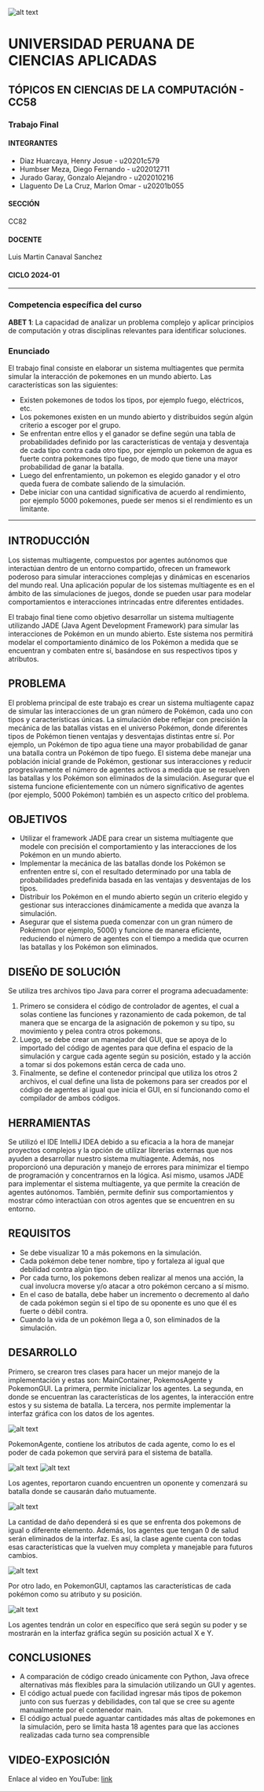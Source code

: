 ![alt text](https://github.com/MarlonLLaguento/TF-Topicos/blob/main/images/logo_upc.png)
# UNIVERSIDAD PERUANA DE CIENCIAS APLICADAS

## TÓPICOS EN CIENCIAS DE LA COMPUTACIÓN - CC58

### Trabajo Final

#### INTEGRANTES
- Diaz Huarcaya, Henry Josue - u20201c579
- Humbser Meza, Diego Fernando - u202012711
- Jurado Garay, Gonzalo Alejandro - u202010216
- Llaguento De La Cruz, Marlon Omar - u20201b055

#### SECCIÓN
CC82

#### DOCENTE
Luis Martin Canaval Sanchez

#### CICLO 2024-01

---

### Competencia específica del curso
**ABET 1**: La capacidad de analizar un problema complejo y aplicar principios de computación y otras disciplinas relevantes para identificar soluciones.

### Enunciado
El trabajo final consiste en elaborar un sistema multiagentes que permita simular la interacción de pokemones en un mundo abierto. Las características son las siguientes:

- Existen pokemones de todos los tipos, por ejemplo fuego, eléctricos, etc.
- Los pokemones existen en un mundo abierto y distribuidos según algún criterio a escoger por el grupo.
- Se enfrentan entre ellos y el ganador se define según una tabla de probabilidades definido por las características de ventaja y desventaja de cada tipo contra cada otro tipo, por ejemplo un pokemon de agua es fuerte contra pokemones tipo fuego, de modo que tiene una mayor probabilidad de ganar la batalla.
- Luego del enfrentamiento, un pokemon es elegido ganador y el otro queda fuera de combate saliendo de la simulación.
- Debe iniciar con una cantidad significativa de acuerdo al rendimiento, por ejemplo 5000 pokemones, puede ser menos si el rendimiento es un limitante.

---

## INTRODUCCIÓN
Los sistemas multiagente, compuestos por agentes autónomos que interactúan dentro de un entorno compartido, ofrecen un framework poderoso para simular interacciones complejas y dinámicas en escenarios del mundo real. Una aplicación popular de los sistemas multiagente es en el ámbito de las simulaciones de juegos, donde se pueden usar para modelar comportamientos e interacciones intrincadas entre diferentes entidades.

El trabajo final tiene como objetivo desarrollar un sistema multiagente utilizando JADE (Java Agent Development Framework) para simular las interacciones de Pokémon en un mundo abierto. Este sistema nos permitirá modelar el comportamiento dinámico de los Pokémon a medida que se encuentran y combaten entre sí, basándose en sus respectivos tipos y atributos.

## PROBLEMA
El problema principal de este trabajo es crear un sistema multiagente capaz de simular las interacciones de un gran número de Pokémon, cada uno con tipos y características únicas. La simulación debe reflejar con precisión la mecánica de las batallas vistas en el universo Pokémon, donde diferentes tipos de Pokémon tienen ventajas y desventajas distintas entre sí. Por ejemplo, un Pokémon de tipo agua tiene una mayor probabilidad de ganar una batalla contra un Pokémon de tipo fuego. El sistema debe manejar una población inicial grande de Pokémon, gestionar sus interacciones y reducir progresivamente el número de agentes activos a medida que se resuelven las batallas y los Pokémon son eliminados de la simulación. Asegurar que el sistema funcione eficientemente con un número significativo de agentes (por ejemplo, 5000 Pokémon) también es un aspecto crítico del problema.

## OBJETIVOS
- Utilizar el framework JADE para crear un sistema multiagente que modele con precisión el comportamiento y las interacciones de los Pokémon en un mundo abierto.
- Implementar la mecánica de las batallas donde los Pokémon se enfrenten entre sí, con el resultado determinado por una tabla de probabilidades predefinida basada en las ventajas y desventajas de los tipos.
- Distribuir los Pokémon en el mundo abierto según un criterio elegido y gestionar sus interacciones dinámicamente a medida que avanza la simulación.
- Asegurar que el sistema pueda comenzar con un gran número de Pokémon (por ejemplo, 5000) y funcione de manera eficiente, reduciendo el número de agentes con el tiempo a medida que ocurren las batallas y los Pokémon son eliminados.

## DISEÑO DE SOLUCIÓN
Se utiliza tres archivos tipo Java para correr el programa adecuadamente:
1. Primero se considera el código de controlador de agentes, el cual a solas contiene las funciones y razonamiento de cada pokemon, de tal manera que se encarga de la asignación de pokemon y su tipo, su movimiento y pelea contra otros pokemons.
2. Luego, se debe crear un manejador del GUI, que se apoya de lo importado del código de agentes para que defina el espacio de la simulación y cargue cada agente según su posición, estado y la acción a tomar si dos pokemons están cerca de cada uno.
3. Finalmente, se define el contenedor principal que utiliza los otros 2 archivos, el cual define una lista de pokemons para ser creados por el código de agentes al igual que inicia el GUI, en sí funcionando como el compilador de ambos códigos.

## HERRAMIENTAS
Se utilizó el IDE IntelliJ IDEA debido a su eficacia a la hora de manejar proyectos complejos y la opción de utilizar librerías externas que nos ayuden a desarrollar nuestro sistema multiagente. Además, nos proporcionó una depuración y manejo de errores para minimizar el tiempo de programación y concentrarnos en la lógica. Así mismo, usamos JADE para implementar el sistema multiagente, ya que permite la creación de agentes autónomos. También, permite definir sus comportamientos y mostrar cómo interactúan con otros agentes que se encuentren en su entorno.

## REQUISITOS
- Se debe visualizar 10 a más pokemons en la simulación.
- Cada pokémon debe tener nombre, tipo y fortaleza al igual que debilidad contra algún tipo.
- Por cada turno, los pokemons deben realizar al menos una acción, la cual involucra moverse y/o atacar a otro pokémon cercano a sí mismo.
- En el caso de batalla, debe haber un incremento o decremento al daño de cada pokémon según si el tipo de su oponente es uno que él es fuerte o débil contra.
- Cuando la vida de un pokémon llega a 0, son eliminados de la simulación.

## DESARROLLO
Primero, se crearon tres clases para hacer un mejor manejo de la implementación y estas son: MainContainer, PokemosAgente y PokemonGUI. La primera, permite inicializar los agentes. La segunda, en donde se encuentran las características de los agentes, la interacción entre estos y su sistema de batalla. La tercera, nos permite implementar la interfaz gráfica con los datos de los agentes. 

![alt text](https://github.com/MarlonLLaguento/TF-Topicos/blob/main/images/Captura1.png)

PokemonAgente, contiene los atributos de cada agente, como lo es el poder de cada pokemon que servirá para el sistema de batalla.

![alt text](https://github.com/MarlonLLaguento/TF-Topicos/blob/main/images/Captura2.png)
![alt text](https://github.com/MarlonLLaguento/TF-Topicos/blob/main/images/Captura3.png)

Los agentes, reportaron cuando encuentren un oponente y comenzará su batalla donde se causarán daño mutuamente.

![alt text](https://github.com/MarlonLLaguento/TF-Topicos/blob/main/images/Captura4.png)

La cantidad de daño dependerá si es que se enfrenta dos pokemons de igual o diferente elemento. Además, los agentes que tengan 0 de salud serán eliminados de la interfaz. Es así, la clase agente cuenta con todas esas características que la vuelven muy completa y manejable para futuros cambios.

![alt text](https://github.com/MarlonLLaguento/TF-Topicos/blob/main/images/Captura5.png)

Por otro lado, en PokemonGUI, captamos las características de cada pokémon como su atributo y su posición.

![alt text](https://github.com/MarlonLLaguento/TF-Topicos/blob/main/images/Captura6.png)

Los agentes tendrán un color en específico que será según su poder y se mostrarán en la interfaz gráfica según su posición actual X e Y. 

## CONCLUSIONES
- A comparación de código creado únicamente con Python, Java ofrece alternativas más flexibles para la simulación utilizando un GUI y agentes.
- El código actual puede con facilidad ingresar más tipos de pokemon junto con sus fuerzas y debilidades, con tal que se cree su agente manualmente por el contenedor main.
- El código actual puede aguantar cantidades más altas de pokemones en la simulación, pero se limita hasta 18 agentes para que las acciones realizadas cada turno sea comprensible

## VIDEO-EXPOSICIÓN
Enlace al video en YouTube: [link](https://youtu.be/bC21HgwcYoI)
